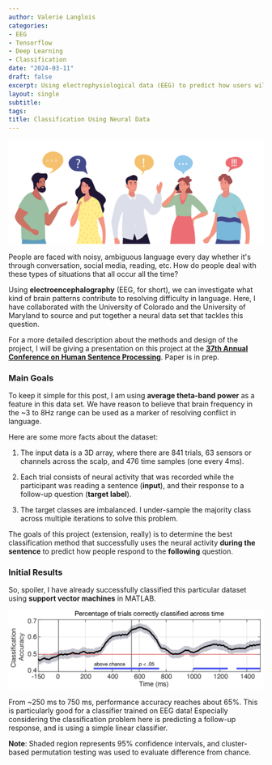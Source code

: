 ```yaml
---
author: Valerie Langlois
categories:
- EEG
- Tensorflow
- Deep Learning
- Classification
date: "2024-03-11"
draft: false
excerpt: Using electrophysiological data (EEG) to predict how users will interpret and understand difficult sentences.
layout: single
subtitle: 
tags:
title: Classification Using Neural Data 
---
```

![People Talking](PeopleTalking.webp)

People are faced with noisy, ambiguous language every day whether it's through conversation, social media, reading, etc. How do people deal with these types of situations that all occur all the time? 

Using **electroencephalography** (EEG, for short), we can investigate what kind of brain patterns contribute to resolving difficulty in language. Here, I have collaborated with the University of Colorado and the University of Maryland to source and put together a neural data set that tackles this question.

For a more detailed description about the methods and design of the project, I will be giving a presentation on this project at the [**37th Annual Conference on Human Sentence Processing**](https://hsp2024.github.io/). Paper is in prep.

### Main Goals

To keep it simple for this post, I am using **average theta-band power** as a feature in this data set. We have reason to believe that brain frequency in the ~3 to 8Hz range can be used as a marker of resolving conflict in language. 

Here are some more facts about the dataset:
1. The input data is a 3D array, where there are 841 trials, 63 sensors or channels across the scalp, and 476 time samples (one every 4ms).

2. Each trial consists of neural activity that was recorded while the participant was reading a sentence (**input**), and their response to a follow-up question (**target label**). 

3. The target classes are imbalanced. I under-sample the majority class across multiple iterations to solve this problem.

The goals of this project (extension, really) is to determine the best classification method that successfully uses the neural activity **during the sentence** to predict how people respond to the **following** question.

### Initial Results

So, spoiler, I have already successfully classified this particular dataset using **support vector machines** in MATLAB.

![Classifier Image](SVM_Figure.webp)

From ~250 ms to 750 ms, performance accuracy reaches about 65%. This is particularly good for a classifier trained on EEG data! Especially considering the classification problem here is predicting a follow-up response, and is using a simple linear classifier.

**Note**: Shaded region represents 95% confidence intervals, and cluster-based permutation testing was used to evaluate difference from chance.



